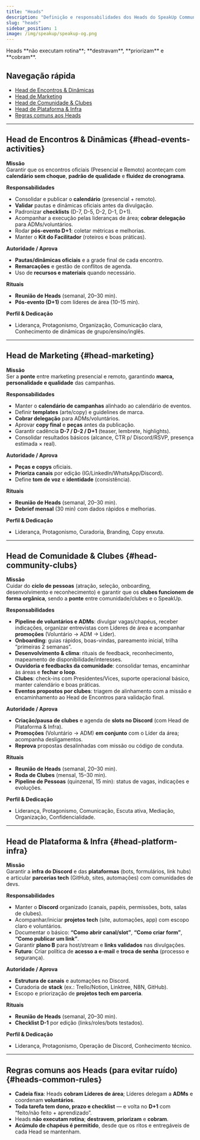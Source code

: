 ```yaml
---
title: "Heads"
description: "Definição e responsabilidades dos Heads do SpeakUp Community."
slug: "heads"
sidebar_position: 1
image: /img/speakup/speakup-og.png
---
```


<div className="alert alert--info"><span>Heads **não executam rotina**; **destravam**, **priorizam** e **cobram**.</span></div>

## Navegação rápida

- [Head de Encontros & Dinâmicas](#head-events-activities)
- [Head de Marketing](#head-marketing)
- [Head de Comunidade & Clubes](#head-community-clubs)
- [Head de Plataforma & Infra](#head-platform-infra)
- [Regras comuns aos Heads](#heads-common-rules)

---

## Head de Encontros & Dinâmicas {#head-events-activities}

**Missão**  
Garantir que os encontros oficiais (Presencial e Remoto) aconteçam com **calendário sem choque**, **padrão de qualidade** e **fluidez de cronograma**.

**Responsabilidades**

- Consolidar e publicar o **calendário** (presencial + remoto).
- **Validar** pautas e dinâmicas oficiais antes da divulgação.
- Padronizar **checklists** (D-7, D-5, D-2, D-1, D+1).
- Acompanhar a execução pelas lideranças de área; **cobrar delegação** para ADMs/voluntários.
- Rodar **pós-evento D+1**: coletar métricas e melhorias.
- Manter o **Kit do Facilitador** (roteiros e boas práticas).

**Autoridade / Aprova**

- **Pautas/dinâmicas oficiais** e a grade final de cada encontro.
- **Remarcações** e gestão de conflitos de agenda.
- Uso de **recursos e materiais** quando necessário.

**Rituais**

- **Reunião de Heads** (semanal, 20–30 min).
- **Pós-evento (D+1)** com líderes de área (10–15 min).

**Perfil & Dedicação**

- Liderança, Protagonismo, Organização, Comunicação clara, Conhecimento de dinâmicas de grupo/ensino/inglês.

---

## Head de Marketing {#head-marketing}

**Missão**  
Ser a **ponte** entre marketing presencial e remoto, garantindo **marca, personalidade e qualidade** das campanhas.

**Responsabilidades**

- Manter o **calendário de campanhas** alinhado ao calendário de eventos.
- Definir **templates** (arte/copy) e guidelines de marca.
- **Cobrar delegação** para ADMs/voluntários.
- Aprovar **copy final** e **peças** antes da publicação.
- Garantir cadência **D-7 / D-2 / D+1** (teaser, lembrete, highlights).
- Consolidar resultados básicos (alcance, CTR p/ Discord/RSVP, presença estimada × real).

**Autoridade / Aprova**

- **Peças e copys** oficiais.
- **Prioriza canais** por edição (IG/LinkedIn/WhatsApp/Discord).
- Define **tom de voz** e **identidade** (consistência).

**Rituais**

- **Reunião de Heads** (semanal, 20–30 min).
- **Debrief mensal** (30 min) com dados rápidos e melhorias.

**Perfil & Dedicação**

- Liderança, Protagonismo, Curadoria, Branding, Copy enxuta.

---

## Head de Comunidade & Clubes {#head-community-clubs}

**Missão**  
Cuidar do **ciclo de pessoas** (atração, seleção, onboarding, desenvolvimento e reconhecimento) e garantir que os **clubes funcionem de forma orgânica**, sendo a **ponte** entre comunidade/clubes e o SpeakUp.

**Responsabilidades**

- **Pipeline de voluntários e ADMs**: divulgar vagas/chapéus, receber indicações, organizar entrevistas com Líderes de área e acompanhar **promoções** (Voluntário → ADM → Líder).
- **Onboarding**: guias rápidos, boas-vindas, pareamento inicial, trilha “primeiras 2 semanas”.
- **Desenvolvimento & clima**: rituais de feedback, reconhecimento, mapeamento de disponibilidade/interesses.
- **Ouvidoria e feedbacks da comunidade**: consolidar temas, encaminhar às áreas e **fechar o loop**.
- **Clubes**: check-ins com Presidentes/Vices, suporte operacional básico, manter calendário e boas práticas.
- **Eventos propostos por clubes**: triagem de alinhamento com a missão e encaminhamento ao Head de Encontros para validação final.

**Autoridade / Aprova**

- **Criação/pausa de clubes** e agenda de **slots no Discord** (com Head de Plataforma & Infra).
- **Promoções** (Voluntário → ADM) **em conjunto** com o Líder da área; acompanha desligamentos.
- **Reprova** propostas desalinhadas com missão ou código de conduta.

**Rituais**

- **Reunião de Heads** (semanal, 20–30 min).
- **Roda de Clubes** (mensal, 15–30 min).
- **Pipeline de Pessoas** (quinzenal, 15 min): status de vagas, indicações e evoluções.

**Perfil & Dedicação**

- Liderança, Protagonismo, Comunicação, Escuta ativa, Mediação, Organização, Confidencialidade.

---

## Head de Plataforma & Infra {#head-platform-infra}

**Missão**  
Garantir a **infra do Discord** e das **plataformas** (bots, formulários, link hubs) e articular **parcerias tech** (GitHub, sites, automações) com comunidades de devs.

**Responsabilidades**

- Manter o **Discord** organizado (canais, papéis, permissões, bots, salas de clubes).
- Acompanhar/iniciar **projetos tech** (site, automações, app) com escopo claro e voluntários.
- Documentar o básico: **“Como abrir canal/slot”**, **“Como criar form”**, **“Como publicar um link”**.
- Garantir **plano B** para host/stream e **links validados** nas divulgações.
- **Futuro**: Criar política de **acesso a e-mail** e **troca de senha** (processo e segurança).

**Autoridade / Aprova**

- **Estrutura de canais** e automações no Discord.
- Curadoria de **stack** (ex.: Trello/Notion, Linktree, N8N, GitHub).
- Escopo e priorização de **projetos tech em parceria**.

**Rituais**

- **Reunião de Heads** (semanal, 20–30 min).
- **Checklist D-1** por edição (links/roles/bots testados).

**Perfil & Dedicação**

- Liderança, Protagonismo, Operação de Discord, Conhecimento técnico.

---

## Regras comuns aos Heads (para evitar ruído) {#heads-common-rules}

- **Cadeia fixa**: Heads **cobram Líderes de área**; Líderes delegam a **ADMs** e coordenam **voluntários**.
- **Toda tarefa tem dono, prazo e checklist** — e volta no **D+1** com “feito/não feito + aprendizado”.
- Heads **não executam rotina**; **destravem**, **priorizam** e **cobram**.
- **Acúmulo de chapéus é permitido**, desde que os ritos e entregáveis de cada Head se mantenham.
